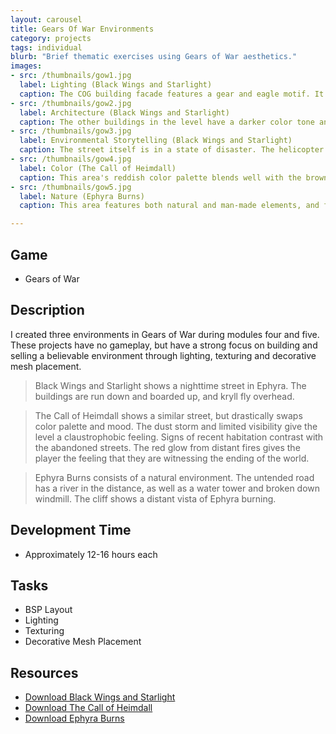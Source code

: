 ```yaml
---
layout: carousel
title: Gears Of War Environments
category: projects
tags: individual
blurb: "Brief thematic exercises using Gears of War aesthetics."
images:
- src: /thumbnails/gow1.jpg
  label: Lighting (Black Wings and Starlight)
  caption: The COG building facade features a gear and eagle motif. It is easily the most complex building in the level. The pale yellow light contrasts with the more orange color of the street lights and fires.
- src: /thumbnails/gow2.jpg
  label: Architecture (Black Wings and Starlight)
  caption: The other buildings in the level have a darker color tone and a more practical look and feel. The buildings are squat, boxy and have some obvious purpose, such as apartments or a shop.
- src: /thumbnails/gow3.jpg
  label: Environmental Storytelling (Black Wings and Starlight) 
  caption: The street itself is in a state of disaster. The helicopter crash has blocked one end of the street off with rubble. Wrecked vehicles are scattered throughout the scene.
- src: /thumbnails/gow4.jpg
  label: Color (The Call of Heimdall)
  caption: This area's reddish color palette blends well with the brown dust clogging the air. Visibility is just limited enough to suggest a much larger area. The goal of this area was to produce something dreamlike, but believable.  
- src: /thumbnails/gow5.jpg
  label: Nature (Ephyra Burns)
  caption: This area features both natural and man-made elements, and focuses heavily on the use of reddish fire light to accent the natural objects in the scene, such as the water and trees.

---
```


## Game
- Gears of War

## Description
I created three environments in Gears of War during modules four and five. These projects have no gameplay, but have a strong focus on building and selling a believable environment through lighting, texturing and decorative mesh placement.

> Black Wings and Starlight shows a nighttime street in Ephyra. The buildings are run down and boarded up, and kryll fly overhead.

> The Call of Heimdall shows a similar street, but drastically swaps color palette and mood. The dust storm and limited visibility give the level a claustrophobic feeling. Signs of recent habitation contrast with the abandoned streets. The red glow from distant fires gives the player the feeling that they are witnessing the ending of the world.

> Ephyra Burns consists of a natural environment. The untended road has a river in the distance, as well as a water tower and broken down windmill. The cliff shows a distant vista of Ephyra burning.

## Development Time
- Approximately 12-16 hours each

## Tasks
- BSP Layout
- Lighting
- Texturing
- Decorative Mesh Placement

## Resources
- [Download Black Wings and Starlight](/images/gow_environments/black_wings_and_starlight.zip)
- [Download The Call of Heimdall](/images/gow_environments/the_call_of_heimdall.zip)
- [Download Ephyra Burns](/images/gow_environments/ephyra_burns.zip)
